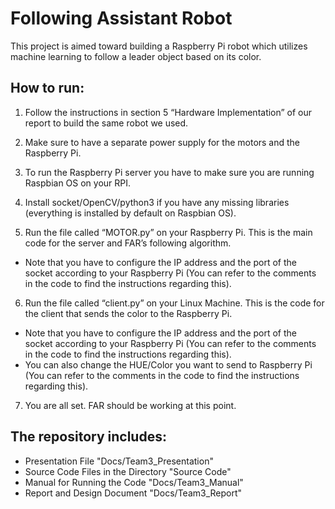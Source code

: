 # Following Assistant Robot
This project is aimed toward building a Raspberry Pi robot which utilizes machine learning to follow a leader object based on its color.


## How to run:
1) Follow the instructions in section 5 “Hardware Implementation” of our report to build the same robot we used.

2) Make sure to have a separate power supply for the motors and the Raspberry Pi.

3) To run the Raspberry Pi server you have to make sure you are running Raspbian OS on your RPI.

4) Install socket/OpenCV/python3 if you have any missing libraries (everything is installed by default on Raspbian OS).

5) Run the file called “MOTOR.py” on your Raspberry Pi. This is the main code for the server and FAR’s following algorithm.
- Note that you have to configure the IP address and the port of the socket according to your Raspberry Pi (You can refer to the comments in the code to find the instructions regarding this).

6) Run the file called “client.py” on your Linux Machine. This is the code for the client that sends the color to the Raspberry Pi.
- Note that you have to configure the IP address and the port of the socket according to your Raspberry Pi (You can refer to the comments in the code to find the instructions regarding this).
- You can also change the HUE/Color you want to send to Raspberry Pi (You can refer to the comments in the code to find the instructions regarding this).

7) You are all set. FAR should be working at this point.
## The repository includes:
- Presentation File "Docs/Team3_Presentation"
- Source Code Files in the Directory "Source Code"
- Manual for Running the Code "Docs/Team3_Manual"
- Report and Design Document "Docs/Team3_Report"
